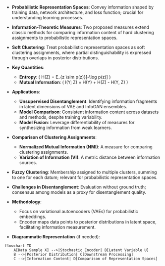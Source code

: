 - **Probabilistic Representation Spaces**: Convey information shaped by training data, network architecture, and loss function; crucial for understanding learning processes.
  
- **Information-Theoretic Measures**: Two proposed measures extend classic methods for comparing information content of hard clustering assignments to probabilistic representation spaces.

- **Soft Clustering**: Treat probabilistic representation spaces as soft clustering assignments, where partial distinguishability is expressed through overlaps in posterior distributions.

- **Key Quantities**:
  - **Entropy**: \( H(Z) = E_{z \sim p(z)}[-\log p(z)] \)
  - **Mutual Information**: \( I(Y; Z) = H(Y) + H(Z) - H(Y, Z) \)

- **Applications**:
  - **Unsupervised Disentanglement**: Identifying information fragments in latent dimensions of VAE and InfoGAN ensembles.
  - **Model Comparison**: Consistent information content across datasets and methods, despite training variability.
  - **Model Fusion**: Leverage differentiability of measures for synthesizing information from weak learners.

- **Comparison of Clustering Assignments**: 
  - **Normalized Mutual Information (NMI)**: A measure for comparing clustering assignments.
  - **Variation of Information (VI)**: A metric distance between information sources.

- **Fuzzy Clustering**: Membership assigned to multiple clusters, summing to one for each datum; relevant for probabilistic representation spaces.

- **Challenges in Disentanglement**: Evaluation without ground truth; consensus among models as a proxy for disentanglement quality.

- **Methodology**: 
  - Focus on variational autoencoders (VAEs) for probabilistic embeddings.
  - Encoder maps data points to posterior distributions in latent space, facilitating information measurement.

- **Diagrammatic Representation** (if needed):
```mermaid
flowchart TD
    A[Data Sample X] -->|Stochastic Encoder| B[Latent Variable U]
    B -->|Posterior Distribution| C[Downstream Processing]
    C -->|Information Content| D[Comparison of Representation Spaces]
```